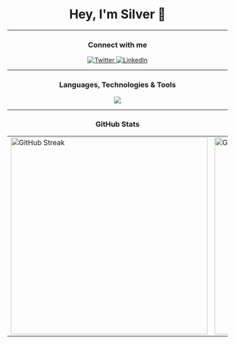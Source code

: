<h1 align="center">Hey, I'm Silver 👋</h1>

---

<h3 align="center">Connect with me</h3>
<p align="center" style="margin: 10px 0;">
  <a href="https://x.com/Rajat_0409" target="blank">
    <img src="https://img.shields.io/badge/Twitter-1DA1F2?style=for-the-badge&logo=twitter&logoColor=white" alt="Twitter"/>
  </a>
  <a href="https://www.linkedin.com/in/rajat-saraswat-0491a3259/" target="blank">
    <img src="https://img.shields.io/badge/LinkedIn-0077B5?style=for-the-badge&logo=linkedin&logoColor=white" alt="LinkedIn"/>
  </a>
</p>

---

<h3 align="center">Languages, Technologies & Tools</h3>
<p align="center">
  <a href="https://skillicons.dev">
    <img src="https://skillicons.dev/icons?i=html,css,tailwind,js,ts,react,redux,nodejs,express,nextjs,prisma,postgres,mongodb,mysql,firebase,figma,mui,linux,docker,kubernetes,notion,vscode,vite,git,github,vercel,netlify,postman,python,threejs" />
  </a>
</p>

---

<h3 align="center">GitHub Stats</h3>

<table align="center">
  <tr>
    <td>
      <img src="https://github-readme-streak-stats.herokuapp.com/?user=StealthSilver&theme=radical" alt="GitHub Streak" width="450"/>
    </td>
    <td>
      <img src="https://github-readme-stats.vercel.app/api?username=StealthSilver&show_icons=true&theme=radical" alt="GitHub Stats" width="450"/>
    </td>
  </tr>
</table>


